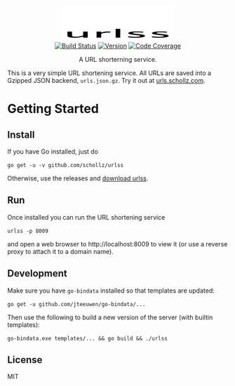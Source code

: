 <p align="center">
<img
    src="logo.png"
    width="260" height="80" border="0" alt="urlss">
<br>
<a href="https://travis-ci.org/schollz/urlss"><img src="https://img.shields.io/travis/schollz/urlss.svg?style=flat-square" alt="Build Status"></a>
<a href="https://github.com/schollz/urlss/releases/latest"><img src="https://img.shields.io/badge/version-0.1.0-brightgreen.svg?style=flat-square" alt="Version"></a>
<a href="http://gocover.io/github.com/schollz/urlss/lib"><img src="https://img.shields.io/badge/coverage-42%25-yellow.svg?style=flat-square" alt="Code Coverage"></a>
</p>

<p align="center">A URL shorterning service.</p>

This is a very simple URL shortening service. All URLs are saved into a Gzipped JSON backend, `urls.json.gz`. Try it out at [urls.schollz.com](https://urls.schollz.com).

Getting Started
===============

## Install

If you have Go installed, just do

    go get -u -v github.com/schollz/urlss

Otherwise, use the releases and [download urlss](https://github.com/schollz/urlss/releases/latest).


## Run

Once installed you can run the URL shortening service

    urlss -p 8009

and open a web browser to http://localhost:8009 to view it (or use a reverse proxy to attach it to a domain name).


## Development

Make sure you have `go-bindata` installed so that templates are updated:

    go get -u github.com/jteeuwen/go-bindata/...


Then use the following to build a new version of the server (with builtin templates):


    go-bindata.exe templates/... && go build && ./urlss


## License

MIT


